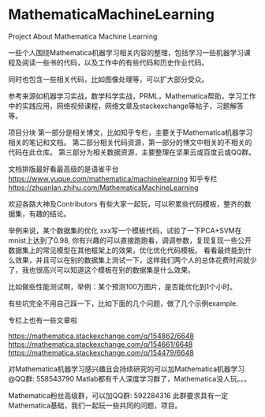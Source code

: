 # MathematicaMachineLearning


Project About Mathematica Machine Learning

一些个人围绕Mathematica机器学习相关内容的整理，包括学习一些机器学习课程及阅读一些书的代码，以及工作中的有些代码和历史作业代码。

同时也包含一些相关代码，比如图像处理等，可以扩大部分受众。

参考来源如机器学习实战，数学科学实战，PRML，Mathematica帮助，学习工作中的实践应用，网络视频课程，网络文章及stackexchange等帖子，习题解答等。

项目分块
第一部分是相关博文，比如知乎专栏，主要关于Mathematica机器学习相关的笔记和文档。
第二部分相关代码资源，第一部分的博文中相关的不相关的代码在此仓库。
第三部分为相关数据资源，主要整理在坚果云或百度云或QQ群。

文档排版最好看最高级的是语雀平台
https://www.yuque.com/mathematica/machinelearning
知乎专栏
https://zhuanlan.zhihu.com/MathematicaMachineLearning

欢迎各路大神及Contributors
有些大家一起玩，可以积累些代码模板，整齐的数据集，有趣的结论。

举例来说，某个数据集的优化
xxx写一个模板代码，试验了一下PCA+SVM在mnist上达到了0.98, 你有兴趣的可以直接跑跑看，调调参数，复现复现一些公开数据集上的常见模型在其他框架上的效果，优化优化代码模板。
看看最终能到什么效果，并且可以在别的数据集上测试一下，这样我们两个人的总体花费时间就少了，我也很高兴可以知道这个模板在别的数据集是什么效果。

比如做些性能测试啊，举例：某个预测100万图片，是否能优化到1个小时。

有些坑完全不用自己踩一下，比如下面的几个问题，做了几个示例example.

专栏上也有一些文章啦

https://mathematica.stackexchange.com/q/154862/6648
https://mathematica.stackexchange.com/q/154661/6648
https://mathematica.stackexchange.com/q/154479/6648

对Mathematica机器学习感兴趣且会持续研究的可以加Mathematica机器学习@QQ群: 558543790
Matlab都有千人深度学习群了，Mathematica没人玩。。。

Mathematica粉丝高级群，可以加QQ群: 592284316
此群要求具有一定Mathematica基础，我们一起玩一些共同的问题，项目。




